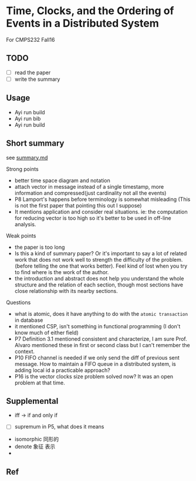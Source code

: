 # Time, Clocks, and the Ordering of Events in a Distributed System

For CMPS232 Fall16

## TODO

- [ ] read the paper
- [ ] write the summary

## Usage

- Ayi run build
- Ayi run bib
- Ayi run build

## Short summary

see [summary.md](summary.md)

Strong points

- better time space diagram and notation
- attach vector in message instead of a single timestamp, more information and compressed(just cardinality not all the events)
- P8 Lamport's happens before terminology is somewhat misleading (This is not the first paper that pointing this out I suppose)
- It mentions application and consider real situations. ie: the computation for reducing vector is too high so it's better to be used
in off-line analysis.

Weak points

- the paper is too long
- Is this a kind of summary paper? Or it's important to say a lot of related work that does not work well to strength the difficulty of the problem. (before telling the one that works better). Feel kind of lost when you try to find where is the work of the author.
- the introduction and abstract does not help you understand the whole structure and the relation of each section, though most sections have close relationship with its nearby sections.

Questions

- what is atomic, does it have anything to do with the `atomic transaction` in database  
- it mentioned CSP, isn't something in functional programming (I don't know much of either field)
- P7 Definition 3.1 mentioned consistent and characterize, I am sure Prof. Alvaro mentioned these in first or second class but I can't remember the context.
- P10 FIFO channel is needed if we only send the diff of previous sent message. How to maintain a FIFO queue in a distributed system, is
adding local id a practicable approach?
- P16 is the vector clocks size problem solved now? It was an open problem at that time.

## Supplemental

- iff -> if and only if
- [ ] supremum in P5, what does it means
- isomorphic 同形的
- denote 象征 表示
-

## Ref
